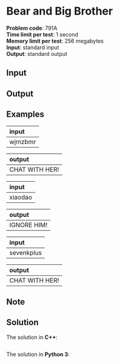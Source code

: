 # Bear and Big Brother
**Problem code**: 791A  
**Time limit per test**: 1 second  
**Memory limit per test**: 256 megabytes  
**Input**: standard input  
**Output**: standard output  


## Input

## Output


## Examples
| input |
| :--- |
| wjmzbmr |

| output |
| :--- |
| CHAT WITH HER! |

| input |
| :--- |
| xiaodao |

| output |
| :--- |
| IGNORE HIM! |

| input |
| :--- |
| sevenkplus |

| output |
| :--- |
| CHAT WITH HER! |

## Note

## Solution
The solution in **C++**:
```cpp

```

The solution in **Python 3**:
```python

```